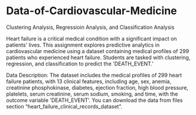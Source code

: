 # Data-of-Cardiovascular-Medicine
 Clustering Analysis, Regressioin Analysis, and Classification Analysis 
 
Heart failure is a critical medical condition with a significant impact on patients' lives. This assignment explores predictive analytics in cardiovascular medicine using a dataset containing medical profiles of 299 patients who experienced heart failure. Students are tasked with clustering, regression, and classification to predict the 'DEATH_EVENT.'

Data Description: The dataset includes the medical profiles of 299 heart failure patients, with 13 clinical features, including age, sex, anemia, creatinine phosphokinase, diabetes, ejection fraction, high blood pressure, platelets, serum creatinine, serum sodium, smoking, and time, with the outcome variable 'DEATH_EVENT’. You can download the data from files section “heart_failure_clinical_records_dataset”.
